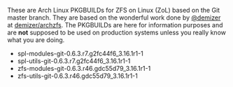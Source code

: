 These are Arch Linux PKGBUILDs for ZFS on Linux (ZoL) based on the Git master branch. They are based on the wonderful work done by [@demizer](https://github.com/demizer) at [demizer/archzfs](https://github.com/demizer/archzfs). The PKGBUILDs are here for information purposes and are **not** supposed to be used on production systems unless you really know what you are doing.
* spl-modules-git-0.6.3.r7.g2fc44f6_3.16.1r1-1
* spl-utils-git-0.6.3.r7.g2fc44f6_3.16.1r1-1
* zfs-modules-git-0.6.3.r46.gdc55d79_3.16.1r1-1
* zfs-utils-git-0.6.3.r46.gdc55d79_3.16.1r1-1

